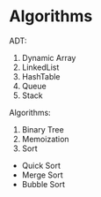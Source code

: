 # Algorithms

ADT:
1) Dynamic Array
2) LinkedList
3) HashTable
4) Queue
5) Stack

Algorithms:
1) Binary Tree
2) Memoization
3) Sort 
  - Quick Sort
  - Merge Sort
  - Bubble Sort
